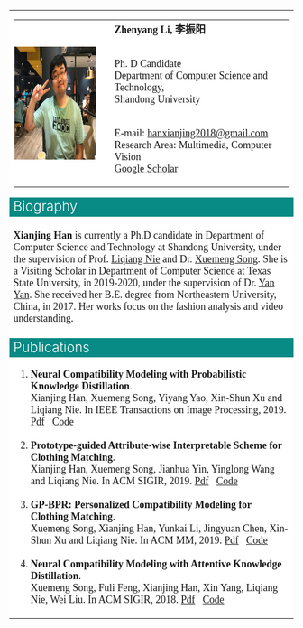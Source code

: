 <!DOCTYPE html PUBLIC "-//W3C//DTD XHTML 1.0 Strict//EN" "http://www.w3.org/TR/xhtml1/DTD/xhtml1-strict.dtd">

<html xmlns="http://www.w3.org/1999/xhtml" lang="en" xml:lang="en">
<head>
<title>Na Zheng's Homepage</title>
<meta http-equiv="Content-Type" content="text/html; charset=utf-8" />

<link rel="stylesheet" type="text/css" href="show.css" media="screen" />
</head>

<body>

<table border="0" cellpadding="0" cellspacing="0" width="930" align="center" bgcolor="#FFFFFF">
<tr valign="bottom">
<td width="930">

<table border="0" cellpadding="1" cellspacing="1">
<tbody><tr>
<td>
<img src="个人主页照片.jpg" align="RIGHT" hspace="5" height="200">
</td>
<td >
<td colspan="5"><font size="4" face="Times New Roman">
<strong>Zhenyang Li, 李振阳</strong><br><br>

Ph. D Candidate<br>
Department of Computer Science and Technology,<br>
Shandong University<br><br>

E-mail: hanxianjing2018@gmail.com <br>
Research Area: Multimedia, Computer Vision <br>
<a href="https://scholar.google.com/citations?user=kxD8RqQAAAAJ&hl=zh-CN">Google Scholar
</td><td>
</td></tr>
</tbody></table>


  <tr>
  <td bgcolor="#088A85" colspan="5"><span style="FONT-SIZE: 18pt; FONT-WEIGHT: 300"><a name="·Biography"><font color="#ffffff">Biography </font></a></span></td></tr>
  <tr>
  <td colspan="5"><font size="4" face="Times New Roman"><br><strong>Xianjing Han</strong> is currently a Ph.D candidate in Department of Computer Science and Technology at Shandong University, 
  under the supervision of Prof. <a href="http://liqiangnie.github.io/">Liqiang Nie</a> and Dr. <a href="http://xuemengsong.github.io">Xuemeng Song</a>.
  She is a Visiting Scholar in Department of Computer Science at Texas State University, in 2019-2020, under the supervision of Dr. <a href="https://userweb.cs.txstate.edu/~y_y34/">Yan Yan</a>. 
  She received her B.E. degree from Northeastern University, China, in 2017. Her works focus on the fashion analysis and video understanding.
  </font><font size="4" face="Times New Roman"><br>&nbsp;</font></td></tr>


  <tr>
  <td bgcolor="#088A85" colspan="5"><span style="FONT-SIZE: 18pt; FONT-WEIGHT: 300"><a name="·Publications"><font color="#ffffff">Publications
  </font></a></span></td></tr>
  <tr>
  <td colspan="0"> <font size="4" face="Times New Roman">
  <ol>
		
    
<li><strong>Neural Compatibility Modeling with Probabilistic Knowledge Distillation</strong>.<br>
Xianjing Han, Xuemeng Song, Yiyang Yao, Xin-Shun Xu and Liqiang Nie.
In IEEE Transactions on Image Processing, 2019. <a href="tip2019.pdf">Pdf</a>&nbsp;&nbsp;
<a href="https://tinyurl.com/y7pftrj7/">Code</a>
</li><br>		

	  
<li><strong>Prototype-guided Attribute-wise Interpretable Scheme for Clothing Matching</strong>.<br>
Xianjing Han, Xuemeng Song, Jianhua Yin, Yinglong Wang and Liqiang Nie. 
In ACM SIGIR, 2019. <a href="sigir2019.pdf">Pdf</a>&nbsp;&nbsp;
<a href="https://anonymity2019.wixsite.com/paicm/">Code</a>
</li><br>
	  
    
<li><strong>GP-BPR: Personalized Compatibility Modeling for Clothing Matching</strong>.<br>
Xuemeng Song, Xianjing Han, Yunkai Li, Jingyuan Chen, Xin-Shun Xu and Liqiang Nie.
In ACM MM, 2019. <a href="mm2019.pdf">Pdf</a>&nbsp;&nbsp;
<a href="https://anonymity2019.wixsite.com/gp-bpr/">Code</a>
</li>
<br>

	  
<li><strong> Neural Compatibility Modeling with Attentive Knowledge
Distillation</strong>.<br> 
Xuemeng Song, Fuli Feng, Xianjing Han, Xin Yang, Liqiang Nie, Wei Liu. 
In ACM SIGIR, 2018. <a href="sigir2018.pdf">Pdf</a>&nbsp;&nbsp;
<a href="AKD-DBPR.rar">Code</a> 
</li>
	
</div>

</div>
	  
</body>
</html>

